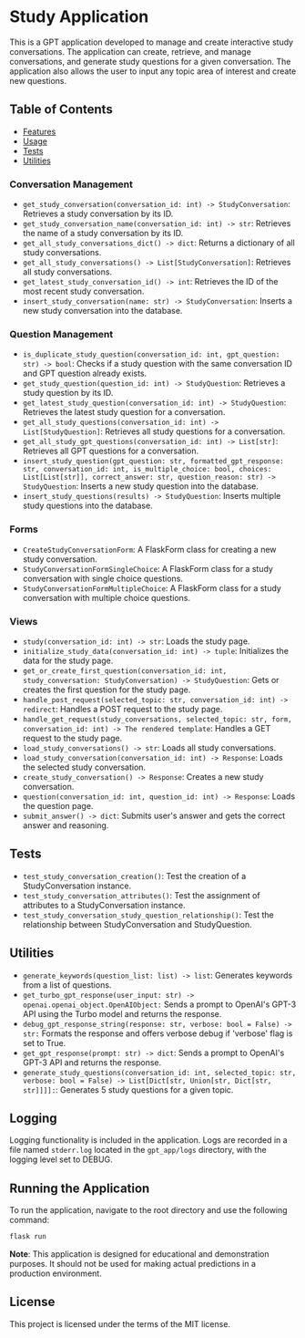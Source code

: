 # Study Application

This is a GPT application developed to manage and create interactive study conversations. The application can create, retrieve, and manage conversations, and generate study questions for a given conversation. The application also allows the user to input any topic area of interest and create new questions.

## Table of Contents
- [Features](#features)
- [Usage](#usage)
- [Tests](#tests)
- [Utilities](#utilities)

### Conversation Management

- `get_study_conversation(conversation_id: int) -> StudyConversation`: Retrieves a study conversation by its ID.
- `get_study_conversation_name(conversation_id: int) -> str`: Retrieves the name of a study conversation by its ID.
- `get_all_study_conversations_dict() -> dict`: Returns a dictionary of all study conversations.
- `get_all_study_conversations() -> List[StudyConversation]`: Retrieves all study conversations.
- `get_latest_study_conversation_id() -> int`: Retrieves the ID of the most recent study conversation.
- `insert_study_conversation(name: str) -> StudyConversation`: Inserts a new study conversation into the database.

### Question Management

- `is_duplicate_study_question(conversation_id: int, gpt_question: str) -> bool`: Checks if a study question with the same conversation ID and GPT question already exists.
- `get_study_question(question_id: int) -> StudyQuestion`: Retrieves a study question by its ID.
- `get_latest_study_question(conversation_id: int) -> StudyQuestion`: Retrieves the latest study question for a conversation.
- `get_all_study_questions(conversation_id: int) -> List[StudyQuestion]`: Retrieves all study questions for a conversation.
- `get_all_study_gpt_questions(conversation_id: int) -> List[str]`: Retrieves all GPT questions for a conversation.
- `insert_study_question(gpt_question: str, formatted_gpt_response: str, conversation_id: int, is_multiple_choice: bool, choices: List[List[str]], correct_answer: str, question_reason: str) -> StudyQuestion`: Inserts a new study question into the database.
- `insert_study_questions(results) -> StudyQuestion`: Inserts multiple study questions into the database.

### Forms

- `CreateStudyConversationForm`: A FlaskForm class for creating a new study conversation.
- `StudyConversationFormSingleChoice`: A FlaskForm class for a study conversation with single choice questions.
- `StudyConversationFormMultipleChoice`: A FlaskForm class for a study conversation with multiple choice questions.

### Views

- `study(conversation_id: int) -> str`: Loads the study page.
- `initialize_study_data(conversation_id: int) -> tuple`: Initializes the data for the study page.
- `get_or_create_first_question(conversation_id: int, study_conversation: StudyConversation) -> StudyQuestion`: Gets or creates the first question for the study page.
- `handle_post_request(selected_topic: str, conversation_id: int) -> redirect`: Handles a POST request to the study page.
- `handle_get_request(study_conversations, selected_topic: str, form, conversation_id: int) -> The rendered template`: Handles a GET request to the study page.
- `load_study_conversations() -> str`: Loads all study conversations.
- `load_study_conversation(conversation_id: int) -> Response`: Loads the selected study conversation.
- `create_study_conversation() -> Response`: Creates a new study conversation.
- `question(conversation_id: int, question_id: int) -> Response`: Loads the question page.
- `submit_answer() -> dict`: Submits user's answer and gets the correct answer and reasoning.

## Tests

- `test_study_conversation_creation()`: Test the creation of a StudyConversation instance.
- `test_study_conversation_attributes()`: Test the assignment of attributes to a StudyConversation instance.
- `test_study_conversation_study_question_relationship()`: Test the relationship between StudyConversation and StudyQuestion.

## Utilities

- `generate_keywords(question_list: list) -> list`: Generates keywords from a list of questions.
- `get_turbo_gpt_response(user_input: str) -> openai.openai_object.OpenAIObject:` Sends a prompt to OpenAI's GPT-3 API using the Turbo model and returns the response.
- `debug_gpt_response_string(response: str, verbose: bool = False) -> str:` Formats the response and offers verbose debug if 'verbose' flag is set to True.
- `get_gpt_response(prompt: str) -> dict`: Sends a prompt to OpenAI's GPT-3 API and returns the response.
- `generate_study_questions(conversation_id: int, selected_topic: str, verbose: bool = False) -> List[Dict[str, Union[str, Dict[str, str]]]]:`: Generates 5 study questions for a given topic.

## Logging

Logging functionality is included in the application. Logs are recorded in a file named `stderr.log` located in the `gpt_app/logs` directory, with the logging level set to DEBUG.

## Running the Application

To run the application, navigate to the root directory and use the following command:

```bash
flask run
```

**Note**: This application is designed for educational and demonstration purposes. It should not be used for making actual predictions in a production environment.

## License
This project is licensed under the terms of the MIT license.